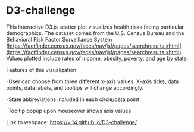 # D3-challenge

This interactive D3.js scatter plot visualizes health risks facing particular demographics. The dataset comes from the U.S. Census Bureau and the Behavioral Risk Factor Surveillance System (https://factfinder.census.gov/faces/nav/jsf/pages/searchresults.xhtml](https://factfinder.census.gov/faces/nav/jsf/pages/searchresults.xhtml). Values plotted include rates of income, obesity, poverty, and age by state. 

Features of this visualization:

  -User can choose from three different x-axis values. X-axis ticks, data points, data labels, and tooltips will change accordingly.
  
  -State abbreviations included in each circle/data point
  
  -Tooltip popup upon mouseover shows axis values
  
Link to webpage: https://vl14.github.io/D3-challenge/
